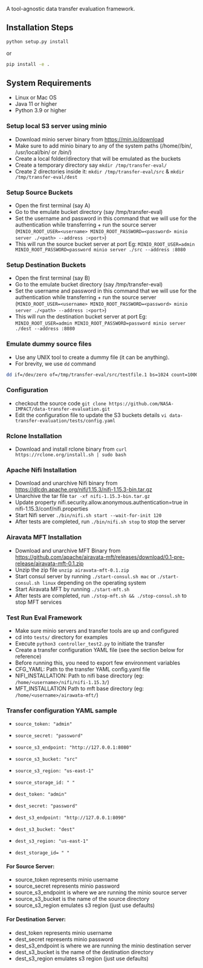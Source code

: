 A tool-agnostic data transfer evaluation framework.

## Installation Steps

```bash
python setup.py install
```

or

```bash
pip install -e .
```

## System Requirements
* Linux or Mac OS
* Java 11 or higher
* Python 3.9 or higher


### Setup local S3 server using minio

* Download minio server binary from https://min.io/download
* Make sure to add minio binary to any of the system paths (/home/<user>/bin/, /usr/local/bin/ or /bin/)
* Create a local folder/directory that will be emulated as the buckets
* Create a temporary directory say ```mkdir /tmp/transfer-eval/```
* Create 2 directories inside it: ```mkdir /tmp/transfer-eval/src``` & ```mkdir /tmp/transfer-eval/dest```


### Setup Source Buckets
* Open the first terminal (say A)
* Go to the emulate bucket directory (say /tmp/transfer-eval)
* Set the username and password in this command that we will use for the authentication while transferring + run the source server (`MINIO_ROOT_USER=<username> MINIO_ROOT_PASSWORD=<password> minio server ./<path> --address :<port>`)
* This will run the source bucket server at port <port> Eg:  ```MINIO_ROOT_USER=admin MINIO_ROOT_PASSWORD=password minio server ./src --address :8080```


### Setup Destination Buckets
* Open the first terminal (say B)
* Go to the emulate bucket directory (say /tmp/transfer-eval)
* Set the username and password in this command that we will use for the authentication while transferring + run the source server (`MINIO_ROOT_USER=<username> MINIO_ROOT_PASSWORD=<password> minio server ./<path> --address :<port>`)
* This will run the destination bucket server at port <port> Eg:  ```MINIO_ROOT_USER=admin MINIO_ROOT_PASSWORD=password minio server ./dest --address :8080```

### Emulate dummy source files

* Use any UNIX tool to create a dummy file (it can be anything).
* For brevity, we use `dd` command 
```bash
dd if=/dev/zero of=/tmp/transfer-eval/src/testfile.1 bs=1024 count=1000000 This creates a dummy file ~1GB
```

### Configuration

* checkout the source code ```git clone https://github.com/NASA-IMPACT/data-transfer-evaluation.git```
* Edit the configuration file to update the S3 buckets details ```vi data-transfer-evaluation/tests/config.yaml```

### Rclone Installation

* Download and install rclone binary from ```curl https://rclone.org/install.sh | sudo bash```

### Apache Nifi Installation

* Download and unarchive Nifi binary from https://dlcdn.apache.org/nifi/1.15.3/nifi-1.15.3-bin.tar.gz
* Unarchive the tar file ```tar -xf nifi-1.15.3-bin.tar.gz```
* Update property nifi.security.allow.anonymous.authentication=true in nifi-1.15.3/conf/nifi.properties
* Start Nifi server ```./bin/nifi.sh start --wait-for-init 120```
* After tests are completed, run ```./bin/nifi.sh stop``` to stop the server

### Airavata MFT Installation

* Download and unarchive MFT Binary from https://github.com/apache/airavata-mft/releases/download/0.1-pre-release/airavata-mft-0.1.zip
* Unzip the zip file ```unzip airavata-mft-0.1.zip```
* Start consul server by running ```./start-consul.sh mac``` or ```./start-consul.sh linux``` depending on the operating system
* Start Airavata MFT by running ```./start-mft.sh```
* After tests are completed, run ```./stop-mft.sh && ./stop-consul.sh``` to stop MFT services

### Test Run Eval Framework

* Make sure minio servers and transfer tools are up and configured
* cd into `tests/` directory for examples
* Execute ```python3 controller_test2.py``` to initiate the transfer
* Create a transfer configuration YAML file (see the section below for reference)
* Before running this, you need to export few environment variables
* CFG_YAML: Path to the transfer YAML config.yaml file
* NIFI_INSTALLATION: Path to nifi base directory (eg: `/home/<username>/nifi/nifi-1.15.3/`)
* MFT_INSTALLATION Path to mft base directory (eg: `/home/<username>/airawata-mft/`)

### Transfer configuration YAML sample

* ```source_token: "admin"```
* ```source_secret: "password"```
* ```source_s3_endpoint: "http://127.0.0.1:8080"```
* ```source_s3_bucket: "src"```
* ```source_s3_region: "us-east-1"```
* ```source_storage_id: " "```

* ```dest_token: "admin"```
* ```dest_secret: "password"```
* ```dest_s3_endpoint: "http://127.0.0.1:8090"```
* ```dest_s3_bucket: "dest"```
* ```dest_s3_region: "us-east-1"```
* ```dest_storage_id= " "```

#### For Source Server:
* source_token represents minio username
* source_secret represents minio password
* source_s3_endpoint is where we are running the minio source server
* source_s3_bucket is the name of the source directory
* source_s3_region emulates s3 region (just use defaults)

#### For Destination Server:
* dest_token represents minio username
* dest_secret represents minio password
* dest_s3_endpoint is where we are running the minio destination server
* dest_s3_bucket is the name of the destination directory
* dest_s3_region emulates s3 region (just use defaults)


